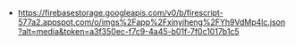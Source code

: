 - https://firebasestorage.googleapis.com/v0/b/firescript-577a2.appspot.com/o/imgs%2Fapp%2Fxinyiheng%2FYh9VdMp4lc.json?alt=media&token=a3f350ec-f7c9-4a45-b01f-7f0c1017b1c5
